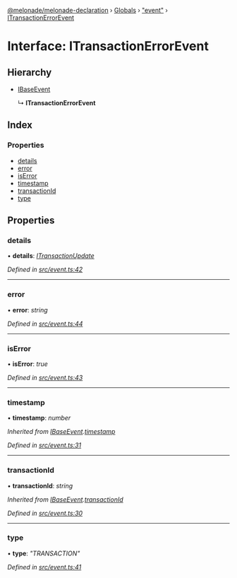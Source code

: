 [@melonade/melonade-declaration](../README.md) › [Globals](../globals.md) › ["event"](../modules/_event_.md) › [ITransactionErrorEvent](_event_.itransactionerrorevent.md)

# Interface: ITransactionErrorEvent

## Hierarchy

* [IBaseEvent](_event_.ibaseevent.md)

  ↳ **ITransactionErrorEvent**

## Index

### Properties

* [details](_event_.itransactionerrorevent.md#details)
* [error](_event_.itransactionerrorevent.md#error)
* [isError](_event_.itransactionerrorevent.md#iserror)
* [timestamp](_event_.itransactionerrorevent.md#timestamp)
* [transactionId](_event_.itransactionerrorevent.md#transactionid)
* [type](_event_.itransactionerrorevent.md#type)

## Properties

###  details

• **details**: *[ITransactionUpdate](_event_.itransactionupdate.md)*

*Defined in [src/event.ts:42](https://github.com/devit-tel/melonade-declaration/blob/f57d96e/src/event.ts#L42)*

___

###  error

• **error**: *string*

*Defined in [src/event.ts:44](https://github.com/devit-tel/melonade-declaration/blob/f57d96e/src/event.ts#L44)*

___

###  isError

• **isError**: *true*

*Defined in [src/event.ts:43](https://github.com/devit-tel/melonade-declaration/blob/f57d96e/src/event.ts#L43)*

___

###  timestamp

• **timestamp**: *number*

*Inherited from [IBaseEvent](_event_.ibaseevent.md).[timestamp](_event_.ibaseevent.md#timestamp)*

*Defined in [src/event.ts:31](https://github.com/devit-tel/melonade-declaration/blob/f57d96e/src/event.ts#L31)*

___

###  transactionId

• **transactionId**: *string*

*Inherited from [IBaseEvent](_event_.ibaseevent.md).[transactionId](_event_.ibaseevent.md#transactionid)*

*Defined in [src/event.ts:30](https://github.com/devit-tel/melonade-declaration/blob/f57d96e/src/event.ts#L30)*

___

###  type

• **type**: *"TRANSACTION"*

*Defined in [src/event.ts:41](https://github.com/devit-tel/melonade-declaration/blob/f57d96e/src/event.ts#L41)*
